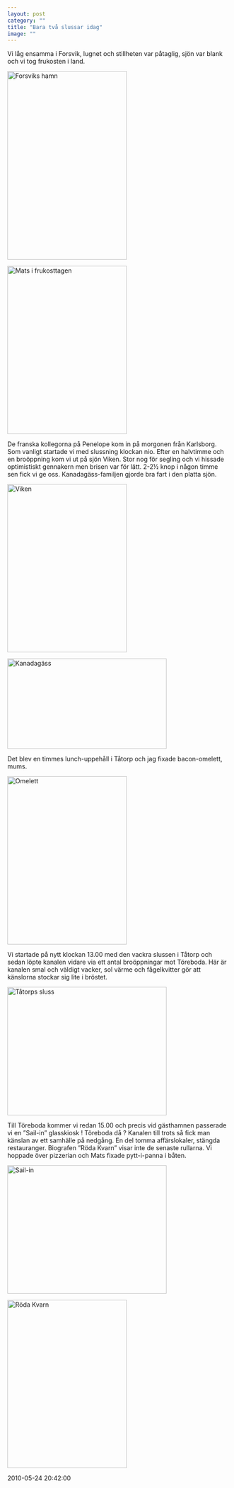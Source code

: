 ```yaml
---
layout: post
category: ""
title: "Bara två slussar idag"
image: ""
---
```


<p class="MsoNormal">Vi låg ensamma i Forsvik, lugnet och stillheten var påtaglig, sjön var blank och vi tog frukosten i land.</p>
<p class="MsoNormal"><img src="images/stories/bildspel/gotakanal2010/0150mottoreboda_10.jpg" border="0" alt="Forsviks hamn" width="270" height="426" style="vertical-align: middle; border: 0;" /></p>
<p class="MsoNormal"><img src="images/stories/bildspel/gotakanal2010/0150mottoreboda_20.jpg" border="0" alt="Mats i frukosttagen" width="270" height="380" style="vertical-align: middle; border: 0;" /></p>
<p class="MsoNormal">De franska kollegorna på Penelope kom in på morgonen från Karlsborg. Som vanligt startade vi med slussning klockan nio. Efter en halvtimme och en broöppning kom vi ut på sjön Viken. Stor nog för segling och vi hissade optimistiskt gennakern men brisen var för lätt. 2-2½ knop i någon timme sen fick vi ge oss. Kanadagäss-familjen gjorde bra fart i den platta sjön.</p>
<p class="MsoNormal"><img src="images/stories/bildspel/gotakanal2010/0150mottoreboda_30.jpg" border="0" alt="Viken" width="270" height="380" style="vertical-align: middle; border: 0;" /></p>
<p class="MsoNormal"><img src="images/stories/bildspel/gotakanal2010/0150mottoreboda_40.jpg" border="0" alt="Kanadagäss" width="360" height="204" style="vertical-align: middle; border: 0;" /></p>
<p class="MsoNormal">Det blev en timmes lunch-uppehåll i Tåtorp och jag fixade bacon-omelett, mums.</p>
<p class="MsoNormal"><img src="images/stories/bildspel/gotakanal2010/0150mottoreboda_60.jpg" border="0" alt="Omelett" width="270" height="380" style="vertical-align: middle; border: 0;" /></p>
<p class="MsoNormal">Vi startade på nytt klockan 13.00 med den vackra slussen i Tåtorp och sedan löpte kanalen vidare via ett antal broöppningar mot Töreboda. Här är kanalen smal och väldigt vacker, sol värme och fågelkvitter gör att känslorna stockar sig lite i bröstet.</p>
<p class="MsoNormal"><img src="images/stories/bildspel/gotakanal2010/0150mottoreboda_70.jpg" border="0" alt="Tåtorps sluss" width="360" height="290" style="vertical-align: middle; border: 0;" /></p>
<p class="MsoNormal">Till Töreboda kommer vi redan 15.00 och precis vid gästhamnen passerade vi en ”Sail-in” glasskiosk ! Töreboda då<span> </span>? Kanalen till trots så fick man känslan av ett samhälle på nedgång. En del tomma affärslokaler, stängda restauranger. Biografen ”Röda Kvarn” visar inte de senaste rullarna. Vi hoppade över pizzerian och Mats fixade pytt-i-panna i båten.</p>
<p class="MsoNormal"><img src="images/stories/bildspel/gotakanal2010/0150mottoreboda_80.jpg" border="0" alt="Sail-in" width="360" height="290" style="vertical-align: middle; border: 0;" /></p>
<p><img src="images/stories/bildspel/gotakanal2010/0150mottoreboda_90.jpg" border="0" alt="Röda Kvarn" width="270" height="380" style="vertical-align: middle; border: 0;" /></p>

2010-05-24 20:42:00